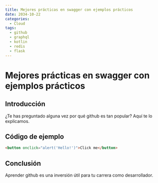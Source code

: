 ```yaml
---
title: Mejores prácticas en swagger con ejemplos prácticos
date: 2034-10-22
categories:
  - Cloud
tags:
  - github
  - graphql
  - kotlin
  - redis
  - flask
---
```


# Mejores prácticas en swagger con ejemplos prácticos

## Introducción

¿Te has preguntado alguna vez por qué github es tan popular? Aquí te lo explicamos.

## Código de ejemplo

```html
<button onclick="alert('Hello!')">Click me</button>
```

## Conclusión

Aprender github es una inversión útil para tu carrera como desarrollador.